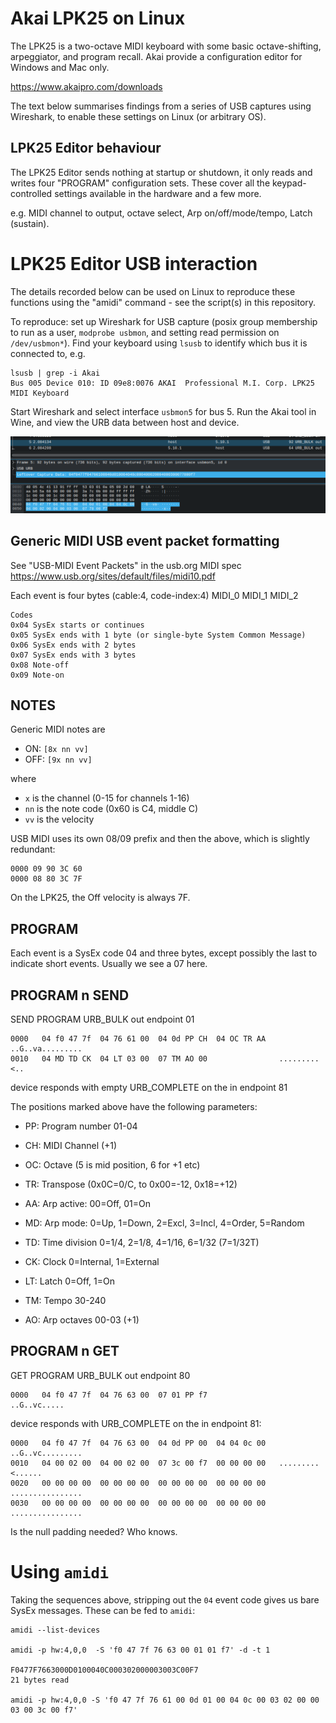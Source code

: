 # Akai LPK25 on Linux

The LPK25 is a two-octave MIDI keyboard with some basic octave-shifting,
arpeggiator, and program recall. Akai provide a configuration editor for
Windows and Mac only.

https://www.akaipro.com/downloads

The text below summarises findings from a series of USB captures
using Wireshark, to enable these settings on Linux (or arbitrary OS).

## LPK25 Editor behaviour

The LPK25 Editor sends nothing at startup or shutdown, it only reads
and writes four "PROGRAM" configuration sets. These cover all the
keypad-controlled settings available in the hardware and a few more.

e.g. MIDI channel to output, octave select, Arp on/off/mode/tempo,
Latch (sustain).

# LPK25 Editor USB interaction

The details recorded below can be used on Linux to reproduce these
functions using the "amidi" command - see the script(s) in this repository.

To reproduce: set up Wireshark for USB capture (posix group membership
to run as a user, `modprobe usbmon`, and setting read permission on
`/dev/usbmon*`). Find your keyboard using `lsusb` to identify which bus
it is connected to, e.g.

```
lsusb | grep -i Akai
Bus 005 Device 010: ID 09e8:0076 AKAI  Professional M.I. Corp. LPK25 MIDI Keyboard
```

Start Wireshark and select interface `usbmon5` for bus 5.
Run the Akai tool in Wine, and view the URB data between host and device.

![Wireshark screenshot - SEND](images/wireshark-lpk25-send.png)

## Generic MIDI USB event packet formatting

See "USB-MIDI Event Packets" in the usb.org MIDI spec
https://www.usb.org/sites/default/files/midi10.pdf

Each event is four bytes
(cable:4, code-index:4) MIDI_0 MIDI_1 MIDI_2

```
Codes
0x04 SysEx starts or continues
0x05 SysEx ends with 1 byte (or single-byte System Common Message)
0x06 SysEx ends with 2 bytes
0x07 SysEx ends with 3 bytes
0x08 Note-off
0x09 Note-on
```

## NOTES

Generic MIDI notes are
* ON:  `[8x nn vv]`
* OFF: `[9x nn vv]`

where
* `x` is the channel (0-15 for channels 1-16)
* `nn` is the note code (0x60 is C4, middle C)
* `vv` is the velocity

USB MIDI uses its own 08/09 prefix and then the above, which is slightly redundant:

```
0000 09 90 3C 60
0000 08 80 3C 7F
```

On the LPK25, the Off velocity is always 7F.

## PROGRAM

Each event is a SysEx code 04 and three bytes, except possibly the last
to indicate short events. Usually we see a 07 here.

## PROGRAM n SEND

SEND PROGRAM URB_BULK out endpoint 01

```
0000   04 f0 47 7f  04 76 61 00  04 0d PP CH  04 OC TR AA   ..G..va.........
0010   04 MD TD CK  04 LT 03 00  07 TM AO 00                .........<..
```

device responds with empty URB_COMPLETE on the in endpoint 81

The positions marked above have the following parameters:

* PP: Program number 01-04
* CH: MIDI Channel (+1)
* OC: Octave (5 is mid position, 6 for +1 etc)
* TR: Transpose (0x0C=0/C, to 0x00=-12, 0x18=+12)
* AA: Arp active: 00=Off, 01=On

* MD: Arp mode: 0=Up, 1=Down, 2=Excl, 3=Incl, 4=Order, 5=Random
* TD: Time division 0=1/4, 2=1/8, 4=1/16, 6=1/32 (7=1/32T)
* CK: Clock 0=Internal, 1=External
* LT: Latch 0=Off, 1=On
* TM: Tempo 30-240
* AO: Arp octaves 00-03 (+1)

## PROGRAM n GET

GET PROGRAM URB_BULK out endpoint 80

```
0000   04 f0 47 7f  04 76 63 00  07 01 PP f7                ..G..vc.....
```

device responds with URB_COMPLETE on the in endpoint 81:

```
0000   04 f0 47 7f  04 76 63 00  04 0d PP 00  04 04 0c 00   ..G..vc.........
0010   04 00 02 00  04 00 02 00  07 3c 00 f7  00 00 00 00   .........<......
0020   00 00 00 00  00 00 00 00  00 00 00 00  00 00 00 00   ................
0030   00 00 00 00  00 00 00 00  00 00 00 00  00 00 00 00   ................
```

Is the null padding needed? Who knows.

# Using `amidi`

Taking the sequences above, stripping out the `04` event code gives us bare
SysEx messages. These can be fed to `amidi`:

```
amidi --list-devices

amidi -p hw:4,0,0  -S 'f0 47 7f 76 63 00 01 01 f7' -d -t 1

F0477F7663000D0100040C000302000003003C00F7
21 bytes read

amidi -p hw:4,0,0 -S 'f0 47 7f 76 61 00 0d 01 00 04 0c 00 03 02 00 00 03 00 3c 00 f7'
```
